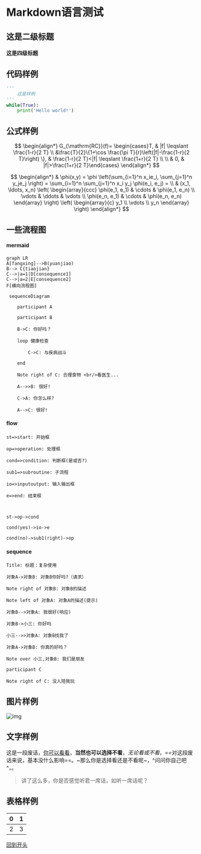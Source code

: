 # Markdown语言测试

## 这是二级标题

#### 这是四级标题

## 代码样例

```python
'''
    这是样例
'''
while(True):
	print('Hello world!')
```

## 公式样例

$$
\begin{align*}
G_{\mathrm{RC}}(f)= \begin{cases}T, & |f| \leqslant \frac{1-r}{2 T} \\ 
&\frac{T}{2}\{1+\cos \frac{\pi T}{r}\left(|f|-\frac{1-r}{2 T}\right) \}, & \frac{1-r}{2 T}<|f| \leqslant \frac{1+r}{2 T} \\
\\ & 0, & |f|>\frac{1+r}{2 T}\end{cases}
\end{align*}
$$

$$
\begin{align*}
  & \phi(x,y) = \phi \left(\sum_{i=1}^n x_ie_i, \sum_{j=1}^n y_je_j \right)
  = \sum_{i=1}^n \sum_{j=1}^n x_i y_j \phi(e_i, e_j) = \\
  & (x_1, \ldots, x_n) \left( \begin{array}{ccc}
      \phi(e_1, e_1) & \cdots & \phi(e_1, e_n) \\
      \vdots & \ddots & \vdots \\
      \phi(e_n, e_1) & \cdots & \phi(e_n, e_n)
    \end{array} \right)
  \left( \begin{array}{c}
      y_1 \\
      \vdots \\
      y_n
    \end{array} \right)
\end{align*}
$$

## 一些流程图

#### mermaid

```mermaid
graph LR
A[fangxing]-->B(yuanjiao)
B--> C{tiaojian}
C-->|a=1|D[consequence1]
C-->|a=2|E[consequence2]
F[横向流程图]
```

```mermaid
 sequenceDiagram

    participant A

    participant B

    B->C: 你好吗？

    loop 健康检查

        C->C: 与疾病战斗

    end

    Note right of C: 合理食物 <br/>看医生...

    A-->>B: 很好!

    C->A: 你怎么样?

    A-->C: 很好!
```



#### flow

```flow
st=>start: 开始框

op=>operation: 处理框

cond=>condition: 判断框(是或否?)

sub1=>subroutine: 子流程

io=>inputoutput: 输入输出框

e=>end: 结束框



st->op->cond

cond(yes)->io->e

cond(no)->sub1(right)->op
```

#### sequence

```sequence
Title: 标题：复杂使用

对象A->对象B: 对象B你好吗?（请求）

Note right of 对象B: 对象B的描述

Note left of 对象A: 对象A的描述(提示)

对象B-->对象A: 我很好(响应)

对象B->小三: 你好吗

小三-->>对象A: 对象B找我了

对象A->对象B: 你真的好吗？

Note over 小三,对象B: 我们是朋友

participant C

Note right of C: 没人陪我玩
```

## 图片样例

![img](http://rt6sac4xq.hd-bkt.clouddn.com/20220325181458.jpg)

## 文字样例

这是一段废话，<u>你可以看看</u>，**当然也可以选择不看**，*无论看或不看*，==对这段废话来说，基本没什么影响==。~那么你是选择看还是不看呢~，^问问你自己吧^，<!--不出意外的话就要出意外了-->。

> 讲了这么多，你是否感觉听君一席话，如听一席话呢？

## 表格样例

| 0    |  1   |
| ---- | :--: |
| 2    |  3   |

[回到开头](##这是二级标题)
